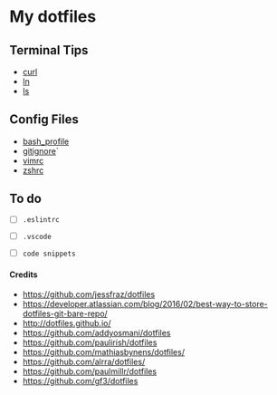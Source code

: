 # My dotfiles

## Terminal Tips
- [curl](\term-curl.md)
- [ln](\term-ln.md)
- [ls](\term-ls.md)

## Config Files
- [bash_profile](\.bash_profile)
- [gitignore](\gitignore)`
- [vimrc](\vimrc)
- [zshrc](\zshrc)

## To do
- [ ] `.eslintrc`
- [ ] `.vscode`
- [ ] `code snippets`


#### Credits
- https://github.com/jessfraz/dotfiles
- https://developer.atlassian.com/blog/2016/02/best-way-to-store-dotfiles-git-bare-repo/
- http://dotfiles.github.io/
- https://github.com/addyosmani/dotfiles
- https://github.com/paulirish/dotfiles
- https://github.com/mathiasbynens/dotfiles/
- https://github.com/alrra/dotfiles/
- https://github.com/paulmillr/dotfiles
- https://github.com/gf3/dotfiles
